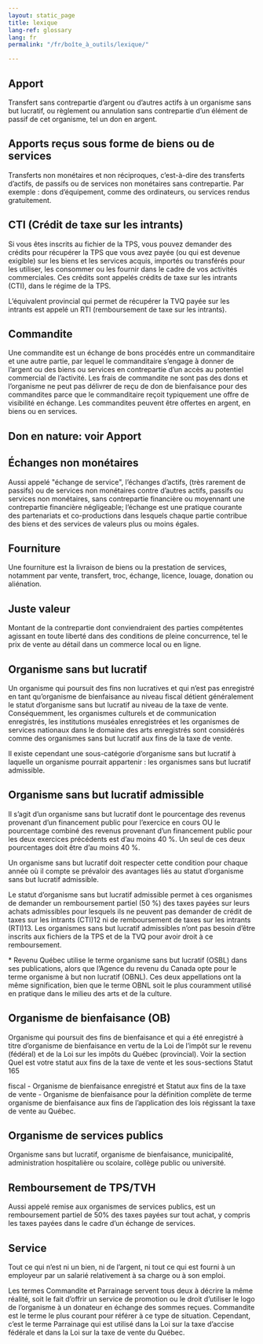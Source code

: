 ```yaml
---
layout: static_page
title: lexique
lang-ref: glossary
lang: fr
permalink: "/fr/boîte_à_outils/lexique/"

---
```

## Apport

Transfert sans contrepartie d’argent ou d’autres actifs à un organisme sans but lucratif, ou règlement ou annulation sans contrepartie d’un élément de passif de cet organisme, tel un don en argent.

## Apports reçus sous forme de biens ou de services

Transferts non monétaires et non réciproques, c’est-à-dire des transferts d’actifs, de passifs ou de services non monétaires sans contrepartie. Par exemple : dons d’équipement, comme des ordinateurs, ou services rendus gratuitement.

## CTI (Crédit de taxe sur les intrants)

Si vous êtes inscrits au fichier de la TPS, vous pouvez demander des crédits pour récupérer la TPS que vous avez payée (ou qui est devenue exigible) sur les biens et les services acquis, importés ou transférés pour les utiliser, les consommer ou les fournir dans le cadre de vos activités commerciales. Ces crédits sont appelés crédits de taxe sur les intrants (CTI), dans le régime de la TPS.

L’équivalent provincial qui permet de récupérer la TVQ payée sur les intrants est appelé un RTI (remboursement de taxe sur les intrants).

## Commandite

Une commandite est un échange de bons procédés entre un commanditaire et une autre partie, par lequel le commanditaire s’engage à donner de l’argent ou des biens ou services en contrepartie d’un accès au potentiel commercial de l’activité. Les frais de commandite ne sont pas des dons et l’organisme ne peut pas délivrer de reçu de don de bienfaisance pour des commandites parce que le commanditaire reçoit typiquement une offre de visibilité en échange. Les commandites peuvent être offertes en argent, en biens ou en services.

## Don en nature: voir Apport

## Échanges non monétaires

Aussi appelé "échange de service", l’échanges d’actifs, (très rarement de passifs) ou de services non monétaires contre d’autres actifs, passifs ou services non monétaires, sans contrepartie financière ou moyennant une contrepartie financière négligeable; l’échange est une pratique courante des partenariats et co-productions dans lesquels chaque partie contribue des biens et des services de valeurs plus ou moins égales. 

## Fourniture

Une fourniture est la livraison de biens ou la prestation de services, notamment par vente, transfert, troc, échange, licence, louage, donation ou aliénation.

## Juste valeur

Montant de la contrepartie dont conviendraient des parties compétentes agissant en toute liberté dans des conditions de pleine concurrence, tel le prix de vente au détail dans un commerce local ou en ligne.

## Organisme sans but lucratif

Un organisme qui poursuit des fins non lucratives et qui n’est pas enregistré en tant qu’organisme de bienfaisance au niveau fiscal détient généralement le statut d’organisme sans but lucratif au niveau de la taxe de vente. Conséquemment, les organismes culturels et de communication enregistrés, les institutions muséales enregistrées et les organismes de services nationaux dans le domaine des arts enregistrés sont considérés comme des organismes sans but lucratif aux fins de la taxe de vente.

Il existe cependant une sous-catégorie d’organisme sans but lucratif à laquelle un organisme pourrait appartenir : les organismes sans but lucratif admissible.

## Organisme sans but lucratif admissible 

Il s’agit d’un organisme sans but lucratif dont le pourcentage des revenus provenant d’un financement public pour l’exercice en cours OU le pourcentage combiné des revenus provenant d’un financement public pour les deux exercices précédents est d’au moins 40 %. Un seul de ces deux pourcentages doit être d’au moins 40 %.

Un organisme sans but lucratif doit respecter cette condition pour chaque année où il compte se prévaloir des avantages liés au statut d’organisme sans but lucratif admissible.

Le statut d’organisme sans but lucratif admissible permet à ces organismes de demander un remboursement partiel (50 %) des taxes payées sur leurs achats admissibles pour lesquels ils ne peuvent pas demander de crédit de taxes sur les intrants (CTI)12 ni de remboursement de taxes sur les intrants (RTI)13. Les organismes sans but lucratif admissibles n’ont pas besoin d’être inscrits aux fichiers de la TPS et de la TVQ pour avoir droit à ce remboursement.

\* Revenu Québec utilise le terme organisme sans but lucratif (OSBL) dans ses publications, alors que l’Agence du revenu du Canada opte pour le terme organisme à but non lucratif (OBNL). Ces deux appellations ont la même signification, bien que le terme OBNL soit le plus couramment utilisé en pratique dans le milieu des arts et de la culture.

## Organisme de bienfaisance (OB)

Organisme qui poursuit des fins de bienfaisance et qui a été enregistré à titre d’organisme de bienfaisance en vertu de la Loi de l’impôt sur le revenu (fédéral) et de la Loi sur les impôts du Québec (provincial). Voir la section Quel est votre statut aux fins de la taxe de vente et les sous-sections Statut 165

fiscal - Organisme de bienfaisance enregistré et Statut aux fins de la taxe de vente - Organisme de bienfaisance pour la définition complète de terme organisme de bienfaisance aux fins de l’application des lois régissant la taxe de vente au Québec.

## Organisme de services publics

Organisme sans but lucratif, organisme de bienfaisance, municipalité, administration hospitalière ou scolaire, collège public ou université.

## Remboursement de TPS/TVH

Aussi appelé remise aux organismes de services publics, est un remboursement partiel de 50% des taxes payées sur tout achat, y compris les taxes payées dans le cadre d’un échange de services. 

## Service

Tout ce qui n’est ni un bien, ni de l’argent, ni tout ce qui est fourni à un employeur par un salarié relativement à sa charge ou à son emploi.

Les termes Commandite et Parrainage servent tous deux à décrire la même réalité, soit le fait d’offrir un service de promotion ou le droit d’utiliser le logo de l’organisme à un donateur en échange des sommes reçues. Commandite est le terme le plus courant pour référer à ce type de situation. Cependant, c’est le terme Parrainage qui est utilisé dans la Loi sur la taxe d’accise fédérale et dans la Loi sur la taxe de vente du Québec.